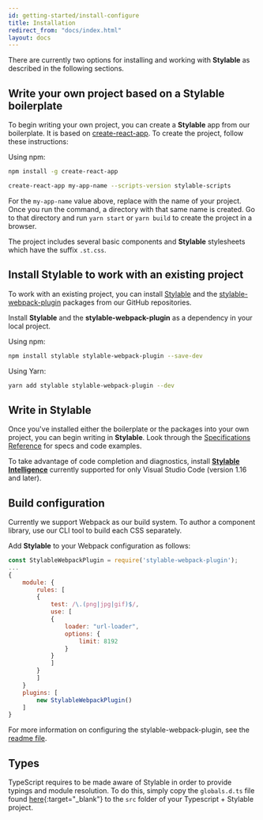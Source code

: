 ```yaml
---
id: getting-started/install-configure
title: Installation
redirect_from: "docs/index.html"
layout: docs
---
```


There are currently two options for installing and working with **Stylable** as described in the following sections.

## Write your own project based on a Stylable boilerplate

To begin writing your own project, you can create a **Stylable** app from our boilerplate. It is based on [create-react-app](https://github.com/facebookincubator/create-react-app). To create the project, follow these instructions: 

Using npm:
```bash
npm install -g create-react-app

create-react-app my-app-name --scripts-version stylable-scripts
```
For the `my-app-name` value above, replace with the name of your project. Once you run the command, a directory with that same name is created. Go to that directory and run `yarn start` or `yarn build` to create the project in a browser.

The project includes several basic components and **Stylable** stylesheets which have the suffix `.st.css`. 

## Install Stylable to work with an existing project

To work with an existing project, you can install [Stylable](https://github.com/wix/stylable) and the [stylable-webpack-plugin](https://github.com/wix/stylable-webpack-plugin) packages from our GitHub repositories. 

Install **Stylable** and the **stylable-webpack-plugin** as a dependency in your local project.

Using npm:
```bash
npm install stylable stylable-webpack-plugin --save-dev
```
Using Yarn:
```bash
yarn add stylable stylable-webpack-plugin --dev
```

## Write in Stylable

Once you've installed either the boilerplate or the packages into your own project, you can begin writing in **Stylable**. Look through the [Specifications Reference](./cheatsheet.md) for specs and code examples. 

To take advantage of code completion and diagnostics, install [**Stylable Intelligence**](./stylable-intelligence.md) currently supported for only Visual Studio Code (version 1.16 and later).

## Build configuration

Currently we support Webpack as our build system. To author a component library, use our CLI tool to build each CSS separately.

Add **Stylable** to your Webpack configuration as follows: 

```js
const StylableWebpackPlugin = require('stylable-webpack-plugin');
...
{
    module: {
        rules: [
        {
            test: /\.(png|jpg|gif)$/,
            use: [
            {
                loader: "url-loader",
                options: {
                    limit: 8192
                }
            }
            ]
        }
        ]
    }
    plugins: [
        new StylableWebpackPlugin()
    ]
}
```

For more information on configuring the stylable-webpack-plugin, see the   [readme file](https://github.com/wix/stylable-webpack-plugin).

## Types

TypeScript requires to be made aware of Stylable in order to provide typings and module resolution. To do this, simply copy the `globals.d.ts` file found [here](https://github.com/wix/stylable/blob/master/packages/stylable-scripts/template/src/globals.d.ts){:target="_blank"} to the `src` folder of your Typescript + Stylable project.
